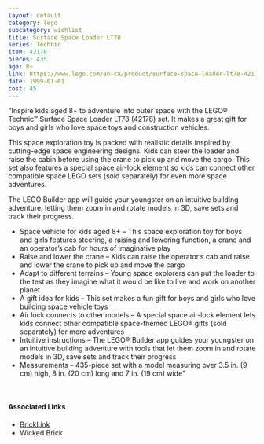 ```yaml
---
layout: default
category: lego
subcategory: wishlist
title: Surface Space Loader LT78
series: Technic
item: 42178
pieces: 435
age: 8+
link: https://www.lego.com/en-ca/product/surface-space-loader-lt78-42178
date: 1999-01-01
cost: 45
---
```


"Inspire kids aged 8+ to adventure into outer space with the LEGO® Technic™ Surface Space Loader LT78 (42178) set. It makes a great gift for boys and girls who love space toys and construction vehicles.

This space exploration toy is packed with realistic details inspired by cutting-edge space engineering designs. Kids can steer the loader and raise the cabin before using the crane to pick up and move the cargo. This set also features a special space air-lock element so kids can connect other compatible space LEGO sets (sold separately) for even more space adventures.

The LEGO Builder app will guide your youngster on an intuitive building adventure, letting them zoom in and rotate models in 3D, save sets and track their progress.

* Space vehicle for kids aged 8+ – This space exploration toy for boys and girls features steering, a raising and lowering function, a crane and an operator’s cab for hours of imaginative play
* Raise and lower the crane – Kids can raise the operator’s cab and raise and lower the crane to pick up and move the cargo
* Adapt to different terrains – Young space explorers can put the loader to the test as they imagine what it would be like to live and work on another planet
* A gift idea for kids – This set makes a fun gift for boys and girls who love building space vehicle toys
* Air lock connects to other models – A special space air-lock element lets kids connect other compatible space-themed LEGO® gifts (sold separately) for more adventures
* Intuitive instructions – The LEGO® Builder app guides your youngster on an intuitive building adventure with tools that let them zoom in and rotate models in 3D, save sets and track their progress
* Measurements – 435-piece set with a model measuring over 3.5 in. (9 cm) high, 8 in. (20 cm) long and 7 in. (19 cm) wide"

<br>

#### Associated Links
* [BrickLink](https://www.bricklink.com/v2/catalog/catalogitem.page?S=42178)
* Wicked Brick
